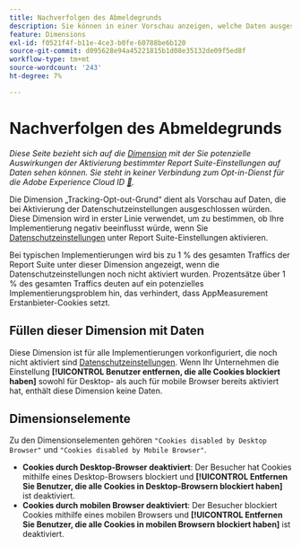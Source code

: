 ```yaml
---
title: Nachverfolgen des Abmeldegrunds
description: Sie können in einer Vorschau anzeigen, welche Daten ausgeschlossen werden, wenn Sie die Datenschutzeinstellungen aktivieren.
feature: Dimensions
exl-id: f0521f4f-b11e-4ce3-b0fe-60788be6b120
source-git-commit: d095628e94a45221815b1d08e35132de09f5ed8f
workflow-type: tm+mt
source-wordcount: '243'
ht-degree: 7%

---
```


# Nachverfolgen des Abmeldegrunds

*Diese Seite bezieht sich auf die [Dimension](overview.md) mit der Sie potenzielle Auswirkungen der Aktivierung bestimmter Report Suite-Einstellungen auf Daten sehen können. Sie steht in keiner Verbindung zum Opt-in-Dienst für die Adobe Experience Cloud ID [&#128279;](https://experienceleague.adobe.com/docs/id-service/using/implementation/opt-in-service/optin-overview.html?lang=de).*

Die Dimension „Tracking-Opt-out-Grund“ dient als Vorschau auf Daten, die bei Aktivierung der Datenschutzeinstellungen ausgeschlossen würden. Diese Dimension wird in erster Linie verwendet, um zu bestimmen, ob Ihre Implementierung negativ beeinflusst würde, wenn Sie [Datenschutzeinstellungen](https://experienceleague.adobe.com/docs/core-services/interface/administration/ec-cookies/browser-cookie-settings.html) unter Report Suite-Einstellungen aktivieren.

Bei typischen Implementierungen wird bis zu 1 % des gesamten Traffics der Report Suite unter dieser Dimension angezeigt, wenn die Datenschutzeinstellungen noch nicht aktiviert wurden. Prozentsätze über 1 % des gesamten Traffics deuten auf ein potenzielles Implementierungsproblem hin, das verhindert, dass AppMeasurement Erstanbieter-Cookies setzt.

## Füllen dieser Dimension mit Daten

Diese Dimension ist für alle Implementierungen vorkonfiguriert, die noch nicht aktiviert sind [Datenschutzeinstellungen](https://experienceleague.adobe.com/docs/core-services/interface/administration/ec-cookies/browser-cookie-settings.html). Wenn Ihr Unternehmen die Einstellung **[!UICONTROL Benutzer entfernen, die alle Cookies blockiert haben]** sowohl für Desktop- als auch für mobile Browser bereits aktiviert hat, enthält diese Dimension keine Daten.

## Dimensionselemente

Zu den Dimensionselementen gehören `"Cookies disabled by Desktop Browser"` und `"Cookies disabled by Mobile Browser"`.

* **Cookies durch Desktop-Browser deaktiviert**: Der Besucher hat Cookies mithilfe eines Desktop-Browsers blockiert und **[!UICONTROL Entfernen Sie Benutzer, die alle Cookies in Desktop-Browsern blockiert haben]** ist deaktiviert.
* **Cookies durch mobilen Browser deaktiviert**: Der Besucher blockiert Cookies mithilfe eines mobilen Browsers und **[!UICONTROL Entfernen Sie Benutzer, die alle Cookies in mobilen Browsern blockiert haben]** ist deaktiviert.
